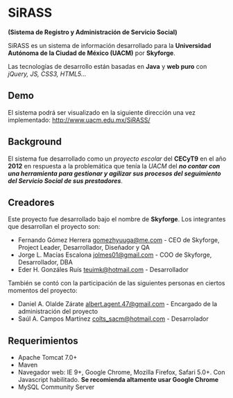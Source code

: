 # SiRASS
**(Sistema de Registro y Administración de Servicio Social)**

SiRASS es un sistema de información desarrollado para la **Universidad Autónoma de la Ciudad de México (UACM)** por **Skyforge**.

Las tecnologías de desarrollo están basadas en **Java** y **web puro** con *jQuery, JS, CSS3, HTML5…*

## Demo
El sistema podrá ser visualizado en la siguiente dirección una vez implementado:
<http://www.uacm.edu.mx/SiRASS/>

## Background
El sistema fue desarrollado como un *proyecto escolar* del **CECyT9** en el año **2012** en respuesta a la problemática que tenía la *UACM* del ***no contar con una herramienta para gestionar y agilizar sus procesos del seguimiento del Servicio Social de sus prestadores***.

## Creadores
Este proyecto fue desarrollado bajo el nombre de **Skyforge**. Los integrantes que desarrollan el proyecto son:

- Fernando Gómez Herrera <gomezhyuuga@me.com> - CEO de Skyforge, Project Leader, Desarrollador, Diseñador y QA
- Jorge L. Macías Escalona <jolmes01@gmail.com> - COO de Skyforge, Desarrollador, DBA
- Eder H. Gonzáles Ruís <teuimk@hotmail.com> - Desarrollador

También se contó con la participación de las siguientes personas en ciertos momentos del proyecto:

- Daniel A. Olalde Zárate <albert.agent.47@gmail.com> - Encargado de la administración del proyecto
- Saúl A. Campos Martínez <colts_sacm@hotmail.com> - Desarrolador

## Requerimientos

- Apache Tomcat 7.0+
- Maven
- Navegador web: IE 9+, Google Chrome, Mozilla Firefox, Safari 5.0+. Con Javascript habilitado. **Se recomienda altamente usar Google Chrome**
- MySQL Community Server